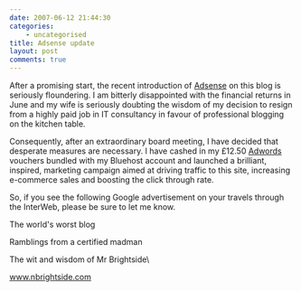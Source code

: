 ```yaml
---
date: 2007-06-12 21:44:30
categories:
    - uncategorised
title: Adsense update
layout: post
comments: true
---
```

After a promising start, the recent introduction of
[Adsense](../2007/05/23/sit-back-and-watch-the-money-roll-in) on this
blog is seriously floundering. I am bitterly disappointed with the
financial returns in June and my wife is seriously doubting the wisdom
of my decision to resign from a highly paid job in IT consultancy in
favour of professional blogging on the kitchen table.

Consequently, after an extraordinary board meeting, I have decided that
desperate measures are necessary. I have cashed in my &pound;12.50
[Adwords](http://adwords.google.com) vouchers bundled with my Bluehost
account and launched a brilliant, inspired, marketing campaign aimed at
driving traffic to this site, increasing e-commerce sales and boosting
the click through rate.

So, if you see the following Google advertisement on your travels
through the InterWeb, please be sure to let me know.

The world's worst blog

Ramblings from a certified madman

The wit and wisdom of Mr Brightside\

www.nbrightside.com
